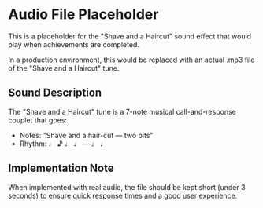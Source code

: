 # Audio File Placeholder

This is a placeholder for the "Shave and a Haircut" sound effect that would play when achievements are completed.

In a production environment, this would be replaced with an actual .mp3 file of the "Shave and a Haircut" tune.

## Sound Description
The "Shave and a Haircut" tune is a 7-note musical call-and-response couplet that goes:
* Notes: "Shave and a hair-cut — two bits"
* Rhythm: ♩ ♪ ♩ ♩ — ♩ ♩

## Implementation Note
When implemented with real audio, the file should be kept short (under 3 seconds) to ensure quick response times and a good user experience.